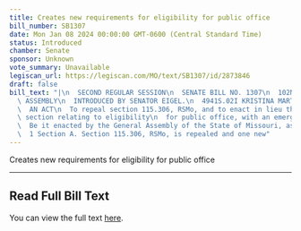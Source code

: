 ```yaml
---
title: Creates new requirements for eligibility for public office
bill_number: SB1307
date: Mon Jan 08 2024 00:00:00 GMT-0600 (Central Standard Time)
status: Introduced
chamber: Senate
sponsor: Unknown
vote_summary: Unavailable
legiscan_url: https://legiscan.com/MO/text/SB1307/id/2873846
draft: false
bill_text: "|\n  SECOND REGULAR SESSION\n  SENATE BILL NO. 1307\n  102ND GENERA L\
  \ ASSEMBLY\n  INTRODUCED BY SENATOR EIGEL.\n  4941S.02I KRISTINA MARTIN, Secretary\n\
  \  AN ACT\n  To repeal section 115.306, RSMo, and to enact in lieu thereof one new\
  \ section relating to eligibility\n  for public office, with an emergency clause.\n\
  \  Be it enacted by the General Assembly of the State of Missouri, as follows:\n\
  \  1 Section A. Section 115.306, RSMo, is repealed and one new"
---
```

Creates new requirements for eligibility for public office

---

## Read Full Bill Text

You can view the full text [here](https://legiscan.com/MO/text/SB1307/id/2873846).
